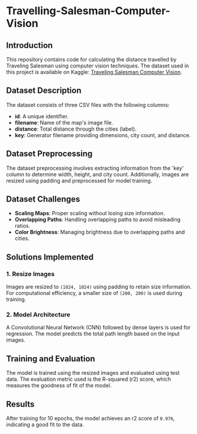 # Travelling-Salesman-Computer-Vision

## Introduction

This repository contains code for calculating the distance travelled by Traveling Salesman using computer vision techniques. The dataset used in this project is available on Kaggle: [Traveling Salesman Computer Vision](https://www.kaggle.com/datasets/jeffheaton/traveling-salesman-computer-vision/data).


## Dataset Description

The dataset consists of three CSV files with the following columns:

- **id**: A unique identifier.
- **filename**: Name of the map's image file.
- **distance**: Total distance through the cities (label).
- **key**: Generator filename providing dimensions, city count, and distance.

## Dataset Preprocessing

The dataset preprocessing involves extracting information from the 'key' column to determine width, height, and city count. Additionally, images are resized using padding and preprocessed for model training.

## Dataset Challenges

- **Scaling Maps**: Proper scaling without losing size information.
- **Overlapping Paths**: Handling overlapping paths to avoid misleading ratios.
- **Color Brightness**: Managing brightness due to overlapping paths and cities.

## Solutions Implemented

### 1. Resize Images

Images are resized to `(1024, 1024)` using padding to retain size information. For computational efficiency, a smaller size of `(200, 200)` is used during training.

### 2. Model Architecture

A Convolutional Neural Network (CNN) followed by dense layers is used for regression. The model predicts the total path length based on the input images.

## Training and Evaluation

The model is trained using the resized images and evaluated using test data. The evaluation metric used is the R-squared (r2) score, which measures the goodness of fit of the model.

## Results

After training for 10 epochs, the model achieves an r2 score of `0.976`, indicating a good fit to the data.
